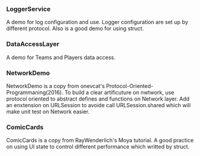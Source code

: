 ### LoggerService
A demo for log configuration and use.
Logger configuration are set up by different protocol.
Also is a good demo for using struct.

### DataAccessLayer
A demo for Teams and Players data access.

### NetworkDemo
NetworkDemo is a copy from onevcat's Protocol-Oriented-Programmaning(2016).
To build a clear artificuture on nwtwork, use protocol oriented to abstract defines and functions on Network layer.
Add an enxtension on URLSession to avoide call URLSession.shared which will make unit test on Network easier.

### ComicCards
ComicCards is a copy from RayWenderlich's Moya tutorial.
A good practice on using UI state to control different performance which writted by struct.
